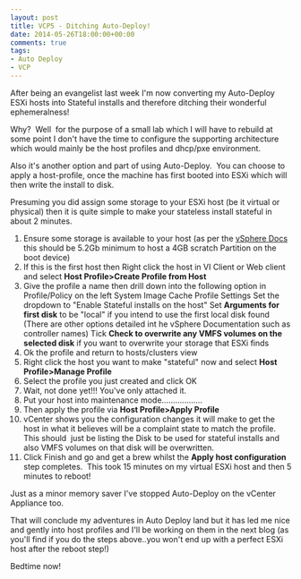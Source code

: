 ```yaml
---
layout: post
title: VCP5 - Ditching Auto-Deploy!
date: 2014-05-26T18:00:00+00:00
comments: true
tags:
- Auto Deploy
- VCP
---
```

After being an evangelist last week I'm now converting my Auto-Deploy ESXi hosts into Stateful installs and therefore ditching their wonderful ephemeralness!

Why?  Well  for the purpose of a small lab which I will have to rebuild at some point I don't have the time to configure the supporting architecture which would mainly be the host profiles and dhcp/pxe environment.

Also it's another option and part of using Auto-Deploy.  You can choose to apply a host-profile, once the machine has first booted into ESXi which will then write the install to disk.

Presuming you did assign some storage to your ESXi host (be it virtual or physical) then it is quite simple to make your stateless install stateful in about 2 minutes.
<ol>
	<li>Ensure some storage is available to your host (as per the <a href="http://pubs.vmware.com/vsphere-55/index.jsp?topic=%2Fcom.vmware.vsphere.install.doc%2FGUID-DEB8086A-306B-4239-BF76-E354679202FC.html">vSphere Docs </a>this should be 5.2Gb minimum to host a 4GB scratch Partition on the boot device)</li>
	<li>If this is the first host then Right click the host in VI Client or Web client and select <strong>Host Profile&gt;Create Profile from Host</strong></li>
	<li>Give the profile a name then drill down into the following option in Profile/Policy on the left
System Image Cache Profile Settings
Set the dropdown to "Enable Stateful installs on the host"
Set <strong>Arguments for first disk</strong> to be "local" if you intend to use the first local disk found (There are other options detailed int he vSphere Documentation such as controller names)
Tick <strong>Check to overwrite any VMFS volumes on the selected disk</strong> if you want to overwrite your storage that ESXi finds</li>
	<li>Ok the profile and return to hosts/clusters view</li>
	<li>Right click the host you want to make "stateful" now and select <strong>Host Profile&gt;Manage Profile</strong></li>
	<li>Select the profile you just created and click OK</li>
	<li>Wait, not done yet!!! You've only attached it.</li>
	<li>Put your host into maintenance mode..................</li>
	<li>Then apply the profile via <strong>Host Profile&gt;Apply Profile</strong></li>
	<li>vCenter shows you the configuration changes it will make to get the host in what it believes will be a complaint state to match the profile.
This should  just be listing the Disk to be used for stateful installs
and also VMFS volumes on that disk will be overwritten.</li>
	<li>Click Finish and go and get a brew whilst the <strong>Apply host configuration</strong> step completes.  This took 15 minutes on my virtual ESXi host and then 5 minutes to reboot!</li>
</ol>
Just as a minor memory saver I've stopped Auto-Deploy on the vCenter Appliance too.

That will conclude my adventures in Auto Deploy land but it has led me nice and gently into host profiles and I'll be working on them in the next blog (as you'll find if you do the steps above..you won't end up with a perfect ESXi host after the reboot step!)

Bedtime now!

&nbsp;
